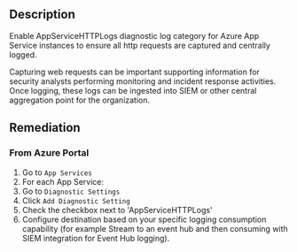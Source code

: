 ## Description

Enable AppServiceHTTPLogs diagnostic log category for Azure App Service instances to ensure all http requests are captured and centrally logged.

Capturing web requests can be important supporting information for security analysts performing monitoring and incident response activities. Once logging, these logs can be ingested into SIEM or other central aggregation point for the organization.

## Remediation

### From Azure Portal

1. Go to `App Services`
2. For each App Service:
3. Go to `Diagnostic Settings`
4. Click `Add Diagnostic Setting`
5. Check the checkbox next to 'AppServiceHTTPLogs'
6. Configure destination based on your specific logging consumption capability (for example Stream to an event hub and then consuming with SIEM integration for Event Hub logging).
